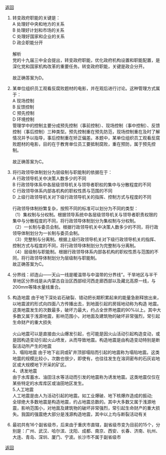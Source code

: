 [返回](../index.md)

1. 转变政府职能的关键是：\
A 处理好中央和地方的关系\
B 处理好计划和市场的关系\
C 处理好国家和企业的关系\
D 政企职能分开\
\
解析\
党的十九届三中全会提出，转变政府职能，优化政府机构设置和职能配置，是深化党和国家机构改革的重要任务。转变政府职能，关键是政企分开。\
\
故正确答案为D。

2. 某单位组织员工观看反腐败题材的电影，并在观后进行讨论。这种管理方式属于：\
A 现场控制\
B 反馈控制\
C 预先控制\
D 环境控制\
管理学中的控制主要分成预先控制（事前控制）、现场控制（事中控制）、反馈控制（事后控制）三种类型。预先控制重在预先防范，现场控制重在及时了解情况并予以指导，事后控制重在矫正偏差。本题中，某单位组织员工观看反腐败题材的电影，目的在于教育单位员工要抵制腐败，重在预防，属于预先控制。\
\
故正确答案为C。

3. 将行政领导体制划分为层级制与职能制的依据在于：\
A 行政领导机关中决策人数多少的不同\
B 行政领导体系中各层级领导机关与领导者职权的集中与分散程度的不同\
C 行政领导体系内部各机构的职权性质与范围的不同\
D 上级行政领导机关对下级行政领导机关的指挥、控制方式与程度的不同\
\
行政领导体制纷繁复杂，按照不同的标准可以划分为不同的类型：\
（1）集权制与分权制。根据领导系统中各层级领导机关与领导者职责权限的集中与分散程度的不同，将行政领导体制划分为集权制与分权制。\
（2）一长制与委员会制。根据行政领导机关中决策人数多少的不同，将行政领导体制划分为一长制与委员会制。\
（3）完整制与分离制。根据上级行政领导机关对下级行政领导机关的指挥、控制方式与程度的不同，将行政领导体制划分为完整制与分离制。\
（4）层级制与职能制。根据行政领导体系内部各机构的职权性质与范围的不同，将行政领导体制划分为层级制与职能制。\
故正确答案为C。

4. 分界线：祁连山——天山一线是暖温带与中温带的分界线”。干旱地区与半干旱地区分界线是从内蒙古自治区西部经河西走廊西部以及藏北高原一线，与200mm等降水量线重合。

6. 构造地震
由于地下深处岩石破裂、错动把长期积累起来的能量急剧释放出来，
以地震波的形式向四面八方传播出去，到地面引起的房摇地动称为构造
地震。这类地震发生的次数最多，破坏力最大，约占全世界地震的90%以上。其中大多数又属于浅源地震，影响范围小，对地面及建筑物的破坏非常强烈，常引起生命财产的重大损失\
\
火山地震可以是直接由火山爆发引起，也可能是因火山活动引起构造变动，或是因构造变动引起火山喷发，从而导致地震。构造地震是由构造变动特别是断裂活动所产生的地震\
3、塌陷地震
由于地下岩洞或矿井顶部塌陷而引起的地震称为塌陷地震。这类地震的规模比较小，次数也很少，即使有，也往往发生在溶洞密布的石灰岩地区或大规模地下开采的矿区。\
4、诱发地震\
由于水库蓄水、油田注水等活动而引发的地震称为诱发地震。这类地震仅仅在某些特定的水库库区或油田地区发生。\
5.人工地震\
人工地震是由人为活动引起的地震。如工业爆破、地下核爆炸造成的振动;\
全球绝大多数地震是构造地震，约占地震总数的。其中大多数又属于浅源地震，影响范围小，对地面及建筑物的破坏非常强烈，常引起生命财产的重大损失。我国的强震绝大部分是浅源构造地震，其中以上均与断裂活动有关

7. 最初共有16个副省级市，后来由于重庆市直辖，副省级市变为目前的15个，分别是：广州、武汉、哈尔滨、沈阳、成都、南京、西安、长春、济南、杭州、大连、青岛、深圳、厦门、宁波。长沙市不属于副省级市

[返回](../index.md)